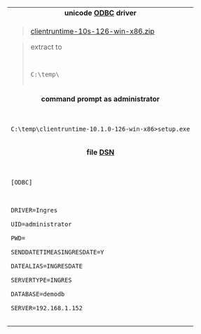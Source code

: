 <table border='0'>

<tr><td align='center'>
<b>unicode <a href='http://en.wikipedia.org/wiki/ODBC'>ODBC</a> driver</b>
</td></tr>

<tr><td>
<blockquote><a href='http://esd.actian.com/platform/Windows_32-Bit/drivers/Client_Runtime/Client_Runtime'>clientruntime-10s-126-win-x86.zip</a></blockquote>

<blockquote>extract to<br>
<pre><code><br>
C:\temp\<br>
</code></pre></td></tr></blockquote>

<tr><td align='center'>
<b>command prompt as administrator</b>
</td></tr>

<tr><td><pre><code><br>
C:\temp\clientruntime-10.1.0-126-win-x86&gt;setup.exe<br>
</code></pre></td></tr>

<tr><td align='center'>
<b>file <a href='http://en.wikipedia.org/wiki/Data_Source_Name'>DSN</a></b>
</td></tr>

<tr><td><pre><code><br>
[ODBC]<br>
<br>
DRIVER=Ingres<br>
UID=administrator<br>
PWD=<br>
SENDDATETIMEASINGRESDATE=Y<br>
DATEALIAS=INGRESDATE<br>
SERVERTYPE=INGRES<br>
DATABASE=demodb<br>
SERVER=192.168.1.152<br>
</code></pre></td></tr>

</table>
